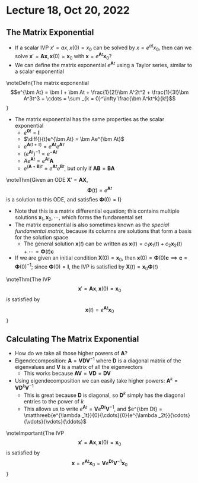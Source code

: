 # Lecture 18, Oct 20, 2022

## The Matrix Exponential

* If a scalar IVP $x' = ax, x(0) = x_0$ can be solved by $x = e^{at}x_0$, then can we solve $\bm x' = \bm A\bm x, \bm x(0) = \bm x_0$ with $\bm x = e^{\bm At}\bm x_0$?
* We can define the matrix exponential $e^{\bm At}$ using a Taylor series, similar to a scalar exponential

\noteDefn{The matrix exponential $$e^{\bm At} = \bm I + \bm At + \frac{1}{2!}\bm A^2t^2 + \frac{1}{3!}\bm A^3t^3 + \cdots = \sum _{k = 0}^\infty \frac{\bm A^kt^k}{k!}$$}

* The matrix exponential has the same properties as the scalar exponential
	* $e^{\bm 0t} = \bm I$
	* $\diff{}{t}e^{\bm At} = \bm Ae^{\bm At}$
	* $e^{\bm A(t + \tau)} = e^{\bm At}e^{\bm A\tau}$
	* $(e^{\bm At})^{-1} = e^{-\bm At}$
	* $Ae^{\bm At} = e^{\bm At}\bm A$
	* $e^{(\bm A + \bm B)t} = e^{\bm At}e^{\bm Bt}$, but only if $\bm A\bm B = \bm B\bm A$

\noteThm{Given an ODE $\bm X' = \bm A\bm X$, $$\bm \Phi(t) = e^{\bm At}$$ is a solution to this ODE, and satisfies $\bm\Phi(0) = \bm I$}

* Note that this is a matrix differential equation; this contains multiple solutions $\bm x_1, \bm x_2, \cdots$, which forms the fundamental set
* The matrix exponential is also sometimes known as the *special fundamental matrix*, because its columns are solutions that form a basis for the solution space
	* The general solution $\bm x(t)$ can be written as $\bm x(t) = c_1\bm x_1(t) + c_2\bm x_2(t) + \cdots = \bm\Phi(t)\bm c$
* If we are given an initial condition $\bm X(0) = \bm x_0$, then $\bm x(0) = \bm\Phi(0)\bm c \implies \bm c = \bm\Phi(0)^{-1}$; since $\bm\Phi(0) = \bm I$, the IVP is satisfied by $\bm X(t) = \bm x_0\bm \Phi(t)$

\noteThm{The IVP $$\bm x' = \bm A\bm x, \bm x(0) = \bm x_0$$ is satisfied by $$\bm x(t) = e^{\bm At}\bm x_0$$}

## Calculating The Matrix Exponential

* How do we take all those higher powers of $\bm A$?
* Eigendecomposition: $\bm A = \bm V\bm D\bm V^{-1}$ where $\bm D$ is a diagonal matrix of the eigenvalues and $\bm V$ is a matrix of all the eigenvectors
	* This works because $\bm A\bm V = \bm V\bm D = \bm D\bm V$
* Using eigendecomposition we can easily take higher powers: $\bm A^k = \bm V\bm D^k\bm V^{-1}$
	* This is great because $\bm D$ is diagonal, so $\bm D^k$ simply has the diagonal entries to the power of $k$
	* This allows us to write $e^{\bm At} = \bm Ve^{\bm Dt}\bm V^{-1}$, and $e^{\bm Dt} = \matthreeb{e^{\lambda _1t}}{0}{\cdots}{0}{e^{\lambda _2t}}{\cdots}{\vdots}{\vdots}{\ddots}$

\noteImportant{The IVP $$\bm x' = \bm A\bm x, \bm x(0) = \bm x_0$$ is satisfied by $$\bm x = e^{\bm At}\bm x_0 = \bm Ve^{\bm Dt}\bm V^{-1}\bm x_0$$}

